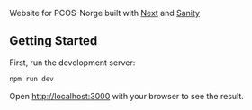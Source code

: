 Website for PCOS-Norge built with [Next](https://nextjs.org) and [Sanity](https://www.sanity.io)

## Getting Started

First, run the development server: 

```bash
npm run dev
```

Open [http://localhost:3000](http://localhost:3000) with your browser to see the result.
